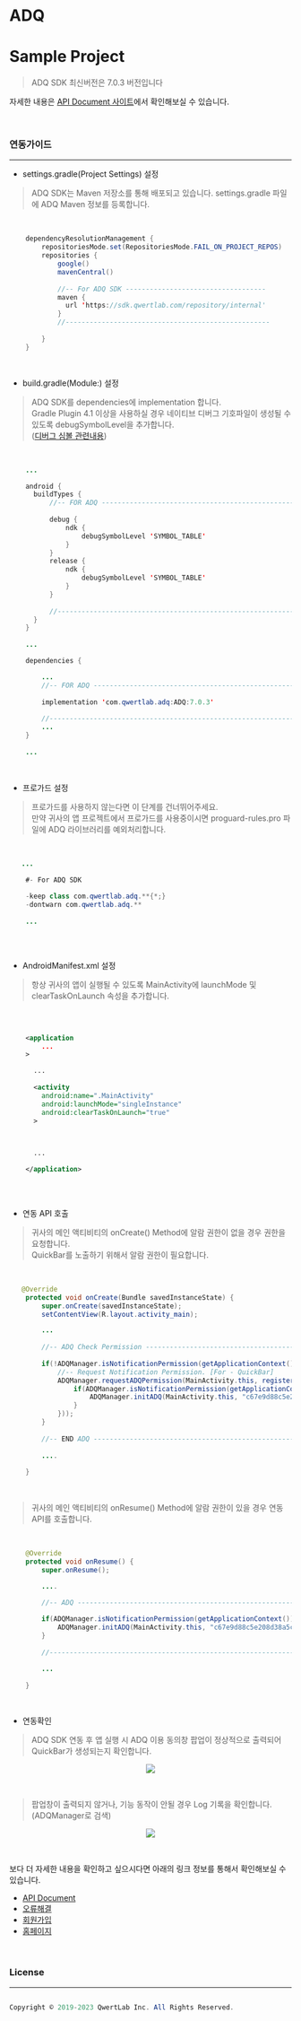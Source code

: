 # ADQ
# Sample Project

> ADQ SDK 최신버전은 7.0.3 버전입니다

자세한 내용은 <a href="https://api.qwertlab.com/adq/index.php" taregt="_blank">API Document 사이트</a>에서 확인해보실 수 있습니다.

<br>
<h3>연동가이드</h3>
<hr>

* settings.gradle(Project Settings) 설정

> ADQ SDK는 Maven 저장소를 통해 배포되고 있습니다. settings.gradle 파일에 ADQ Maven 정보를 등록합니다.
<br>

```java
    dependencyResolutionManagement {
        repositoriesMode.set(RepositoriesMode.FAIL_ON_PROJECT_REPOS)
        repositories {
            google()
            mavenCentral()
            
            //-- For ADQ SDK -----------------------------------
            maven { 
              url 'https://sdk.qwertlab.com/repository/internal' 
            }
            //---------------------------------------------------
          
        }
    }
```
<br>

* build.gradle(Module:) 설정


> ADQ SDK를 dependencies에 implementation 합니다.<br>
> Gradle Plugin 4.1 이상을 사용하실 경우 네이티브 디버그 기호파일이 생성될 수 있도록 debugSymbolLevel을 추가합니다.<br>
> (<a href='https://developer.android.com/reference/tools/gradle-api/7.3/com/android/build/api/dsl/Ndk#debugSymbolLevel()' taget='_blank'>디버그 심볼 관련내용</a>)
<br>


```java
    ...

    android {
      buildTypes {
          //-- FOR ADQ -------------------------------------------------------------------------------
          
          debug {
              ndk {
                  debugSymbolLevel 'SYMBOL_TABLE'
              }
          }
          release {
              ndk {
                  debugSymbolLevel 'SYMBOL_TABLE'
              }
          }
          
          //------------------------------------------------------------------------------------------
      }
    }
    
    ...

    dependencies {

        ...
        //-- FOR ADQ -------------------------------------------------------------------------------
        
        implementation 'com.qwertlab.adq:ADQ:7.0.3'
        
        //------------------------------------------------------------------------------------------
        ...
    }
    
    ...
```

<br>

* 프로가드 설정


> 프로가드를 사용하지 않는다면 이 단계를 건너뛰어주세요. <br>
만약 귀사의 앱 프로젝트에서 프로가드를 사용중이시면 proguard-rules.pro 파일에 ADQ 라이브러리를 예외처리합니다.

<br>

```java
   ... 

    #- For ADQ SDK
    
    -keep class com.qwertlab.adq.**{*;}
    -dontwarn com.qwertlab.adq.**
    
    ... 
          
```

<br>


* AndroidManifest.xml 설정

> 항상 귀사의 앱이 실행될 수 있도록 MainActivity에 launchMode 및 clearTaskOnLaunch 속성을 추가합니다.
<br>


```XML

    <application
        ...
    >

      ...
      
      <activity
        android:name=".MainActivity"
        android:launchMode="singleInstance"
        android:clearTaskOnLaunch="true"
      >
			


      ...

    </application>
    
```

<br>

* 연동 API 호출

> 귀사의 메인 액티비티의 onCreate() Method에 알람 권한이 없을 경우 권한을 요청합니다.<br>
  QuickBar를 노출하기 위해서 알람 권한이 필요합니다.
  
<br>

```java
   @Override
    protected void onCreate(Bundle savedInstanceState) {
        super.onCreate(savedInstanceState);
        setContentView(R.layout.activity_main);

        ...
        
        //-- ADQ Check Permission ------------------------------------------------------------------
     
        if(!ADQManager.isNotificationPermission(getApplicationContext())){
            //-- Request Notification Permission. [For - QuickBar]
            ADQManager.requestADQPermission(MainActivity.this, registerForActivityResult(new ActivityResultContracts.RequestPermission(), result -> {
                if(ADQManager.isNotificationPermission(getApplicationContext())){
                    ADQManager.initADQ(MainActivity.this, "c67e9d88c5e208d38a5c8c66e35a8785");
                }
            }));
        }
        
        //-- END ADQ -------------------------------------------------------------------------------
        
        ....
        
    }
```

<br>

> 귀사의 메인 액티비티의 onResume() Method에 알람 권한이 있을 경우 연동 API를 호출합니다.
<br>

```java
    @Override
    protected void onResume() {
        super.onResume();

        ....

        //-- ADQ -----------------------------------------------------------------------------------
        
        if(ADQManager.isNotificationPermission(getApplicationContext())){
            ADQManager.initADQ(MainActivity.this, "c67e9d88c5e208d38a5c8c66e35a8785");
        }
        
        //------------------------------------------------------------------------------------------

        ...
        
    }
```

<br>

* 연동확인

> ADQ SDK 연동 후 앱 실행 시 ADQ 이용 동의창 팝업이 정상적으로 출력되어 QuickBar가 생성되는지 확인합니다.

<p align="center">
<img src='https://api.qwertlab.com/images/quickbar_img.gif' />
</p>

<br>

> 팝업창이 출력되지 않거나, 기능 동작이 안될 경우 Log 기록을 확인합니다. (ADQManager로 검색)

<p align="center">
<img src='https://api.qwertlab.com/images/adq/log.png' />
</p>

<br>

보다 더 자세한 내용을 확인하고 싶으시다면 아래의 링크 정보를 통해서 확인해보실 수 있습니다.

* <a href="https://api.qwertlab.com/adq/api_doc.php">API Document</a>
* <a href="https://api.qwertlab.com/adq/error_doc.php">오류해결</a>
* <a href="https://agent.qwertlab.com/">회원가입</a>
* <a href="https://www.qwertlab.com//">홈페이지</a>


<br>

<h3>License</h3>
<hr>

```java

Copyright © 2019-2023 QwertLab Inc. All Rights Reserved.

```




